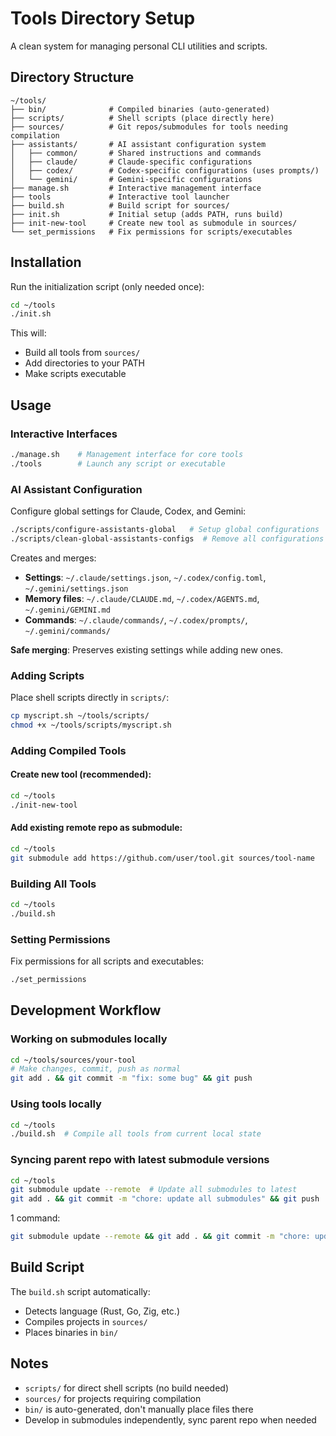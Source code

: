 # Tools Directory Setup

A clean system for managing personal CLI utilities and scripts.

## Directory Structure

```
~/tools/
├── bin/              # Compiled binaries (auto-generated)
├── scripts/          # Shell scripts (place directly here)
├── sources/          # Git repos/submodules for tools needing compilation
├── assistants/       # AI assistant configuration system
│   ├── common/       # Shared instructions and commands
│   ├── claude/       # Claude-specific configurations
│   ├── codex/        # Codex-specific configurations (uses prompts/)
│   └── gemini/       # Gemini-specific configurations
├── manage.sh         # Interactive management interface
├── tools             # Interactive tool launcher
├── build.sh          # Build script for sources/
├── init.sh           # Initial setup (adds PATH, runs build)
├── init-new-tool     # Create new tool as submodule in sources/
└── set_permissions   # Fix permissions for scripts/executables
```

## Installation

Run the initialization script (only needed once):
```bash
cd ~/tools
./init.sh
```

This will:
- Build all tools from `sources/`
- Add directories to your PATH
- Make scripts executable

## Usage

### Interactive Interfaces
```bash
./manage.sh    # Management interface for core tools
./tools        # Launch any script or executable
```

### AI Assistant Configuration
Configure global settings for Claude, Codex, and Gemini:
```bash
./scripts/configure-assistants-global   # Setup global configurations
./scripts/clean-global-assistants-configs  # Remove all configurations
```

Creates and merges:
- **Settings**: `~/.claude/settings.json`, `~/.codex/config.toml`, `~/.gemini/settings.json`
- **Memory files**: `~/.claude/CLAUDE.md`, `~/.codex/AGENTS.md`, `~/.gemini/GEMINI.md`
- **Commands**: `~/.claude/commands/`, `~/.codex/prompts/`, `~/.gemini/commands/`

**Safe merging**: Preserves existing settings while adding new ones.

### Adding Scripts
Place shell scripts directly in `scripts/`:
```bash
cp myscript.sh ~/tools/scripts/
chmod +x ~/tools/scripts/myscript.sh
```

### Adding Compiled Tools

#### Create new tool (recommended):
```bash
cd ~/tools
./init-new-tool
```

#### Add existing remote repo as submodule:
```bash
cd ~/tools
git submodule add https://github.com/user/tool.git sources/tool-name
```

### Building All Tools
```bash
cd ~/tools
./build.sh
```

### Setting Permissions
Fix permissions for all scripts and executables:
```bash
./set_permissions
```

## Development Workflow

### Working on submodules locally
```bash
cd ~/tools/sources/your-tool
# Make changes, commit, push as normal
git add . && git commit -m "fix: some bug" && git push
```

### Using tools locally
```bash
cd ~/tools
./build.sh  # Compile all tools from current local state
```

### Syncing parent repo with latest submodule versions
```bash
cd ~/tools
git submodule update --remote  # Update all submodules to latest
git add . && git commit -m "chore: update all submodules" && git push
```
1 command:
```sh
git submodule update --remote && git add . && git commit -m "chore: update all submodules" && git push
```

## Build Script
The `build.sh` script automatically:
- Detects language (Rust, Go, Zig, etc.)
- Compiles projects in `sources/`
- Places binaries in `bin/`

## Notes
- `scripts/` for direct shell scripts (no build needed)
- `sources/` for projects requiring compilation
- `bin/` is auto-generated, don't manually place files there
- Develop in submodules independently, sync parent repo when needed
